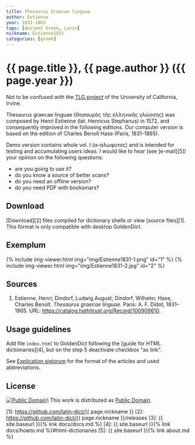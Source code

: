 ```yaml
---
title: Thesaurus Graecae linguae
author: Estienne
year: 1831-1865
tags: [Ancient Greek, Latin]
nickname: Estienne1831
categories: [greek]
---
```

# {{ page.title }}, {{ page.author }} ({{ page.year }})

Not to be confused with the [TLG project](http://stephanus.tlg.uci.edu/) of the University of California, Irvine.

Thesaurus graecae linguae (Θησαυρὸς τῆς ἑλληνικῆς γλώσσης) was composed by Henri Estienne (lat. Henricus Stephanus) in 1572, and consequently improved in the following editions. Our computer version is based on the edition of Charles Benoît Hase (Paris, 1831-1865).

Demo version contains whole vol. I (α–αλωφυτος) and is intended for testing and accumulating users ideas. I would like to hear (see [e-mail][5]) your opinion on the following questions:

* are you going to use it?
* do you know a source of better scans?
* do you need an offline version?
* do you need PDF with booksmars?


## Download

[Download][2] files compiled for dictionary shells or view [source files][1]. This format is only compatible with desktop GoldenDict.


## Exemplum

{% include img-viewer.html img="img/Estienne1831-1.png" id="1" %}
{% include img-viewer.html img="img/Estienne1831-2.jpg" id="2" %}


## Sources

1. Estienne, Henri; Dindorf, Ludwig August; Dindorf, Wilhelm; Hase, Charles Benoît. _Thesaurus graecae linguae._ Paris: A. F. Didot, 1831–1865. URL: <https://catalog.hathitrust.org/Record/100909610>.


## Usage guidelines

Add file `index.html` to GoldenDict following the [guide for HTML dictionaries][4], but on the step&nbsp;5 deactivate checkbox "as link".

See [Explication siglorum](https://babel.hathitrust.org/cgi/pt?id=chi.102970715&view=1up&seq=14) for the format of the articles and used abbreviations.



## License

[![Public Domain](https://licensebuttons.net/p/mark/1.0/88x31.png)](http://creativecommons.org/publicdomain/mark/1.0/)\\
This work is distributed as [Public Domain](http://creativecommons.org/publicdomain/mark/1.0/).

[1]: https://github.com/latin-dict/{{ page.nickname }}
[2]: https://github.com/latin-dict/{{ page.nickname }}/releases
[3]: {{ site.baseurl }}{% link docs/docs.md %}
[4]: {{ site.baseurl }}{% link docs/howto.md %}#html-dictionaries
[5]: {{ site.baseurl }}{% link about.md %}
